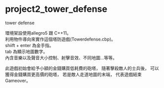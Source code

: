 # project2_tower_defense                                                                                                                    
tower defense                                                                                                                               
                                                                                                                                            
環境架設使用allegro5 跟 C++11。                                                                                                              
利用物件導向來實作這個塔防遊戲(Towerdefense.cbp)。                                                                                                               
shiift + enter 為金手指。                                                                                                                   
tab 為顯示地圖數字。                                                                                                                          
內含音樂以及聲音大小控制、射擊音效、不同地圖...等等。

此遊戲初始會給予小額的金錢購買低耗費的砲塔，
隨著擊殺敵人的士兵後，
可以獲得金錢購買更高價的砲塔，
若是敵人走道地圖的末端，
代表遊戲結束 Gameover。

